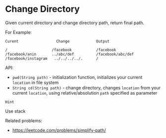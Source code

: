 # Change Directory

Given current directory and change directory path, return final path.

For Example:
```
Curent                 Change            Output

/                    /facebook           /facebook
/facebook/anin       ../abc/def          /facebook/abc/def
/facebook/instagram   ../../../../.      /
```

API:

* `pwd(String path)` - initialization function, initializes your current `location` in file system
* `String cd(String path)` - change directory, changes `location` from your current `location`, using relative/absolution `path` specified as parameter


`Hint`

Use stack

Related problems:
* https://leetcode.com/problems/simplify-path/